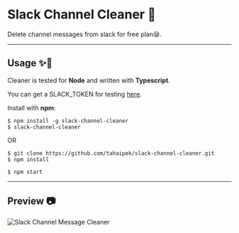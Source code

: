 # **Slack Channel Cleaner** 💨
Delete channel messages from slack for free plan😪. 

------------------------

## **Usage** ✨🚀
Cleaner is tested for **Node** and written with **Typescript**.

You can get a SLACK_TOKEN for testing [here](https://api.slack.com/web). 

Install with **npm**:

    $ npm install -g slack-channel-cleaner
    $ slack-channel-cleaner

OR

    $ git clone https://github.com/tahaipek/slack-channel-cleaner.git
    $ npm install
       
    $ npm start
    
------------------------    

## **Preview** 📷
![Slack Channel Message Cleaner](https://github.com/tahaipek/slack-channel-cleaner/blob/master/preview.gif?raw=true) 		
